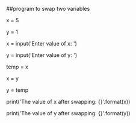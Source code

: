 ##program to swap two variables

x = 5

y = 1

x = input('Enter value of x: ')

y = input('Enter value of y: ')


temp = x

x = y

y = temp

print('The value of x after swapping: {}'.format(x))

print('The value of y after swapping: {}'.format(y))
